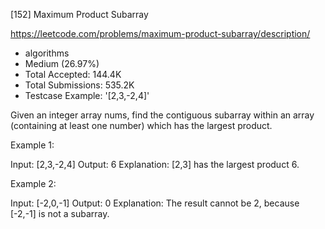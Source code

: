 [152] Maximum Product Subarray  

https://leetcode.com/problems/maximum-product-subarray/description/

* algorithms
* Medium (26.97%)
* Total Accepted:    144.4K
* Total Submissions: 535.2K
* Testcase Example:  '[2,3,-2,4]'

Given an integer array nums, find the contiguous subarray within an array (containing at least one number) which has the largest product.

Example 1:


Input: [2,3,-2,4]
Output: 6
Explanation: [2,3] has the largest product 6.


Example 2:


Input: [-2,0,-1]
Output: 0
Explanation: The result cannot be 2, because [-2,-1] is not a subarray.

